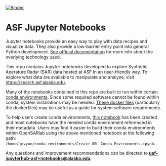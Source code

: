 [![Binder](https://mybinder.org/badge_logo.svg)](https://github.com/azomorod/opensarlab-notebooks/binder_forest_veg_index?labpath=edX_mRFDIvsNDVI.ipynb)

# ASF Jupyter Notebooks

Jupyter notebooks provide an easy way to play with data recipes and visualize data. They also provide a low-barrier entry point into general Python development. [See official documentation](https://jupyter.org/) for more info about the overlying technology used.

This repo contains Jupyter notebooks developed to explore Synthetic Aperature Radar (SAR) data hosted at ASF in an user-friendly way. To explore what data are available to manipulate and analyze, visit https://search.asf.alaska.edu.

Many of the notebooks contained in this repo are built to run within certain [conda environments](https://github.com/ASFOpenSARlab/opensarlab-envs). Since some required software cannot be found within conda, system installations may be needed. [These docker files](https://github.com/ASFOpenSARlab/opensarlab-docker) (particularly the dockerfiles) may be useful as a guide for system software requirements.

To help users create conda environments, [this notebook](https://github.com/ASFOpenSARlab/opensarlab-envs/blob/main/Create_OSL_Conda_Environments.ipynb) has been created and most notebooks have the needed conda environment referenced in their metadata. Users may find it easier to build their conda environments within OpenSARlab using the above mentioned notebook at the following path: `/home/jovyan/conda_environments/Create_OSL_Conda_Environments.ipynb`.

Any questions and improvement recommendations can be directed to **uaf-jupyterhub-asf+notebooks@alaska.edu**.
